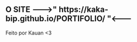 
 <h2 targe"_black">O SITE --->" https://kaka-bip.github.io/PORTIFOLIO/ "<---</h2>
 <p>Feito por Kauan <3 </p>
